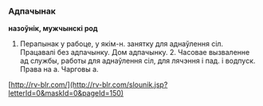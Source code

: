### Адпачынак
**назоўнік, мужчынскі род**

1. Перапынак у рабоце, у якім-н. занятку для аднаўлення сіл. Працавалі без адпачынку. Дом адпачынку. 2. Часовае вызваленне ад службы, работы для аднаўлення сіл, для лячэння і пад. і водпуск. Права на а. Чарговы а.

<a rel="author">[http://rv-blr.com/](http://rv-blr.com/slounik.jsp?letterId=0&maskId=0&pageId=150)</a>
